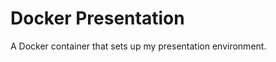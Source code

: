 Docker Presentation
===================

A Docker container that sets up my presentation environment.

